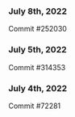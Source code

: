 ### July 8th, 2022

Commit #252030

### July 5th, 2022

Commit #314353


### July 4th, 2022

Commit #72281
